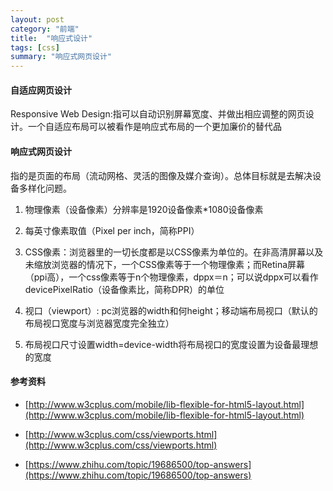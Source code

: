 ```yaml
---
layout: post
category: "前端"
title:  "响应式设计"
tags: [css]
summary: "响应式网页设计"
---
```



#### 自适应网页设计

Responsive Web Design:指可以自动识别屏幕宽度、并做出相应调整的网页设计。一个自适应布局可以被看作是响应式布局的一个更加廉价的替代品


#### 响应式网页设计 

指的是页面的布局（流动网格、灵活的图像及媒介查询）。总体目标就是去解决设备多样化问题。

1. 物理像素（设备像素）分辨率是1920设备像素*1080设备像素

2. 每英寸像素取值（Pixel per inch，简称PPI）

3. CSS像素：浏览器里的一切长度都是以CSS像素为单位的。在非高清屏幕以及未缩放浏览器的情况下，一个CSS像素等于一个物理像素；而Retina屏幕（ppi高），一个css像素等于n个物理像素，dppx＝n；可以说dppx可以看作devicePixelRatio（设备像素比，简称DPR）的单位

4. 视口（viewport）: pc浏览器的width和何height；移动端布局视口（默认的布局视口宽度与浏览器宽度完全独立）

5. 布局视口尺寸设置<meta name="viewport" content="width=device-width,initial-scale=1,maximum-scale=1,user-scalable=no" />width=device-width将布局视口的宽度设置为设备最理想的宽度


#### 参考资料

* [http://www.w3cplus.com/mobile/lib-flexible-for-html5-layout.html](http://www.w3cplus.com/mobile/lib-flexible-for-html5-layout.html)

* [http://www.w3cplus.com/css/viewports.html](http://www.w3cplus.com/css/viewports.html)

* [https://www.zhihu.com/topic/19686500/top-answers](https://www.zhihu.com/topic/19686500/top-answers)